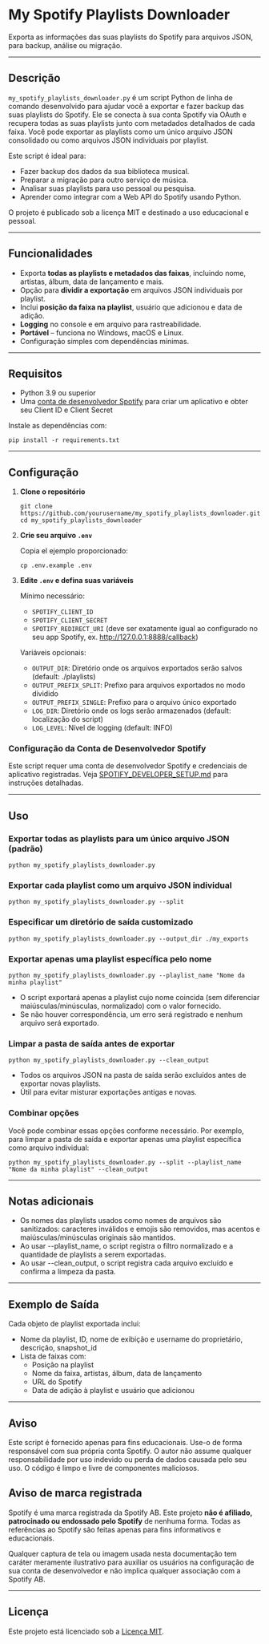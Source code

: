 # My Spotify Playlists Downloader

Exporta as informações das suas playlists do Spotify para arquivos JSON, para backup, análise ou migração.

---

## Descrição

`my_spotify_playlists_downloader.py` é um script Python de linha de comando desenvolvido para ajudar você a exportar e
fazer backup das suas playlists do Spotify. Ele se conecta à sua conta Spotify via OAuth e recupera todas as suas
playlists junto com metadados detalhados de cada faixa. Você pode exportar as playlists como um único arquivo JSON
consolidado ou como arquivos JSON individuais por playlist.

Este script é ideal para:

- Fazer backup dos dados da sua biblioteca musical.
- Preparar a migração para outro serviço de música.
- Analisar suas playlists para uso pessoal ou pesquisa.
- Aprender como integrar com a Web API do Spotify usando Python.

O projeto é publicado sob a licença MIT e destinado a uso educacional e pessoal.

---

## Funcionalidades

- Exporta **todas as playlists e metadados das faixas**, incluindo nome, artistas, álbum, data de lançamento e mais.
- Opção para **dividir a exportação** em arquivos JSON individuais por playlist.
- Inclui **posição da faixa na playlist**, usuário que adicionou e data de adição.
- **Logging** no console e em arquivo para rastreabilidade.
- **Portável** – funciona no Windows, macOS e Linux.
- Configuração simples com dependências mínimas.

---

## Requisitos

- Python 3.9 ou superior
- Uma [conta de desenvolvedor Spotify](SPOTIFY_DEVELOPER_SETUP.md) para criar um aplicativo e obter seu Client ID e
  Client Secret

Instale as dependências com:

```shell
pip install -r requirements.txt
```

---

## Configuração

1. **Clone o repositório**

    ```shell
    git clone https://github.com/yourusername/my_spotify_playlists_downloader.git
    cd my_spotify_playlists_downloader
    ```

2. **Crie seu arquivo `.env`**

   Copia el ejemplo proporcionado:

    ```shell
    cp .env.example .env
    ```

3. **Edite `.env` e defina suas variáveis**

   Mínimo necessário:

    - `SPOTIFY_CLIENT_ID`
    - `SPOTIFY_CLIENT_SECRET`
    - `SPOTIFY_REDIRECT_URI` (deve ser exatamente igual ao configurado no seu app Spotify,
      ex. <http://127.0.0.1:8888/callback>)

   Variáveis opcionais:

    - `OUTPUT_DIR`: Diretório onde os arquivos exportados serão salvos (default: ./playlists)
    - `OUTPUT_PREFIX_SPLIT`: Prefixo para arquivos exportados no modo dividido
    - `OUTPUT_PREFIX_SINGLE`: Prefixo para o arquivo único exportado
    - `LOG_DIR`: Diretório onde os logs serão armazenados (default: localização do script)
    - `LOG_LEVEL`: Nível de logging (default: INFO)

### Configuração da Conta de Desenvolvedor Spotify

Este script requer uma conta de desenvolvedor Spotify e credenciais de aplicativo registradas.
Veja [SPOTIFY_DEVELOPER_SETUP.md](SPOTIFY_DEVELOPER_SETUP.md) para instruções detalhadas.

---

## Uso

### Exportar todas as playlists para um único arquivo JSON (padrão)

```shell
python my_spotify_playlists_downloader.py
```

### Exportar cada playlist como um arquivo JSON individual

```shell
python my_spotify_playlists_downloader.py --split
```

### Especificar um diretório de saída customizado

```shell
python my_spotify_playlists_downloader.py --output_dir ./my_exports
```

### Exportar apenas uma playlist específica pelo nome

```shell
python my_spotify_playlists_downloader.py --playlist_name "Nome da minha playlist"
```

- O script exportará apenas a playlist cujo nome coincida (sem diferenciar maiúsculas/minúsculas, normalizado) com o
  valor fornecido.
- Se não houver correspondência, um erro será registrado e nenhum arquivo será exportado.

### Limpar a pasta de saída antes de exportar

```shell
python my_spotify_playlists_downloader.py --clean_output
```

- Todos os arquivos JSON na pasta de saída serão excluídos antes de exportar novas playlists.
- Útil para evitar misturar exportações antigas e novas.

### Combinar opções

Você pode combinar essas opções conforme necessário. Por exemplo, para limpar a pasta de saída e exportar apenas uma
playlist específica como arquivo individual:

```shell
python my_spotify_playlists_downloader.py --split --playlist_name "Nome da minha playlist" --clean_output
```

---

## Notas adicionais

- Os nomes das playlists usados como nomes de arquivos são sanitizados: caracteres inválidos e emojis são removidos, mas
  acentos e maiúsculas/minúsculas originais são mantidos.
- Ao usar --playlist_name, o script registra o filtro normalizado e a quantidade de playlists a serem exportadas.
- Ao usar --clean_output, o script registra cada arquivo excluído e confirma a limpeza da pasta.

---

## Exemplo de Saída

Cada objeto de playlist exportada inclui:

- Nome da playlist, ID, nome de exibição e username do proprietário, descrição, snapshot_id
- Lista de faixas com:
  - Posição na playlist
  - Nome da faixa, artistas, álbum, data de lançamento
  - URL do Spotify
  - Data de adição à playlist e usuário que adicionou

---

## Aviso

Este script é fornecido apenas para fins educacionais.
Use-o de forma responsável com sua própria conta Spotify.
O autor não assume qualquer responsabilidade por uso indevido ou perda de dados causada pelo seu uso.
O código é limpo e livre de componentes maliciosos.

## Aviso de marca registrada

Spotify é uma marca registrada da Spotify AB.
Este projeto **não é afiliado, patrocinado ou endossado pelo Spotify** de nenhuma forma.
Todas as referências ao Spotify são feitas apenas para fins informativos e educacionais.

Qualquer captura de tela ou imagem usada nesta documentação tem caráter meramente ilustrativo para auxiliar os usuários
na configuração de sua conta de desenvolvedor e não implica qualquer associação com a Spotify AB.

---

## Licença

Este projeto está licenciado sob a [Licença MIT](../../LICENSE).
